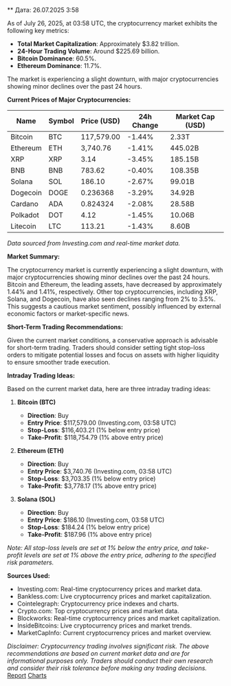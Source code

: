 ** Дата: 26.07.2025 3:58

As of July 26, 2025, at 03:58 UTC, the cryptocurrency market exhibits the following key metrics:

- **Total Market Capitalization**: Approximately $3.82 trillion.
- **24-Hour Trading Volume**: Around $225.69 billion.
- **Bitcoin Dominance**: 60.5%.
- **Ethereum Dominance**: 11.7%.

The market is experiencing a slight downturn, with major cryptocurrencies showing minor declines over the past 24 hours.

**Current Prices of Major Cryptocurrencies:**

| Name     | Symbol | Price (USD) | 24h Change | Market Cap (USD) |
|----------|--------|-------------|------------|------------------|
| Bitcoin  | BTC    | 117,579.00  | -1.44%     | 2.33T            |
| Ethereum | ETH    | 3,740.76    | -1.41%     | 445.02B          |
| XRP      | XRP    | 3.14        | -3.45%     | 185.15B          |
| BNB      | BNB    | 783.62      | -0.40%     | 108.35B          |
| Solana   | SOL    | 186.10      | -2.67%     | 99.01B           |
| Dogecoin | DOGE   | 0.236368    | -3.29%     | 34.92B           |
| Cardano  | ADA    | 0.824324    | -2.08%     | 28.58B           |
| Polkadot | DOT    | 4.12        | -1.45%     | 10.06B           |
| Litecoin | LTC    | 113.21      | -1.43%     | 8.60B            |

*Data sourced from Investing.com and real-time market data.*

**Market Summary:**

The cryptocurrency market is currently experiencing a slight downturn, with major cryptocurrencies showing minor declines over the past 24 hours. Bitcoin and Ethereum, the leading assets, have decreased by approximately 1.44% and 1.41%, respectively. Other top cryptocurrencies, including XRP, Solana, and Dogecoin, have also seen declines ranging from 2% to 3.5%. This suggests a cautious market sentiment, possibly influenced by external economic factors or market-specific news.

**Short-Term Trading Recommendations:**

Given the current market conditions, a conservative approach is advisable for short-term trading. Traders should consider setting tight stop-loss orders to mitigate potential losses and focus on assets with higher liquidity to ensure smoother trade execution.

**Intraday Trading Ideas:**

Based on the current market data, here are three intraday trading ideas:

1. **Bitcoin (BTC)**
   - **Direction**: Buy
   - **Entry Price**: $117,579.00 (Investing.com, 03:58 UTC)
   - **Stop-Loss**: $116,403.21 (1% below entry price)
   - **Take-Profit**: $118,754.79 (1% above entry price)

2. **Ethereum (ETH)**
   - **Direction**: Buy
   - **Entry Price**: $3,740.76 (Investing.com, 03:58 UTC)
   - **Stop-Loss**: $3,703.35 (1% below entry price)
   - **Take-Profit**: $3,778.17 (1% above entry price)

3. **Solana (SOL)**
   - **Direction**: Buy
   - **Entry Price**: $186.10 (Investing.com, 03:58 UTC)
   - **Stop-Loss**: $184.24 (1% below entry price)
   - **Take-Profit**: $187.96 (1% above entry price)

*Note: All stop-loss levels are set at 1% below the entry price, and take-profit levels are set at 1% above the entry price, adhering to the specified risk parameters.*

**Sources Used:**

- Investing.com: Real-time cryptocurrency prices and market data.
- Bankless.com: Live cryptocurrency prices and market capitalization.
- Cointelegraph: Cryptocurrency price indexes and charts.
- Crypto.com: Top cryptocurrency prices and market data.
- Blockworks: Real-time cryptocurrency prices and market capitalization.
- InsideBitcoins: Live cryptocurrency prices and market trends.
- MarketCapInfo: Current cryptocurrency prices and market overview.

*Disclaimer: Cryptocurrency trading involves significant risk. The above recommendations are based on current market data and are for informational purposes only. Traders should conduct their own research and consider their risk tolerance before making any trading decisions.* 
[Report](https://dperov-org.github.io/pages/index.html)
[Charts](https://dperov-org.github.io/pages/plot.html)
